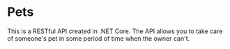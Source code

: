 # Pets
This is a RESTful API created in .NET Core. The API allows you to take care of someone's pet in some period of time when the owner can't.
